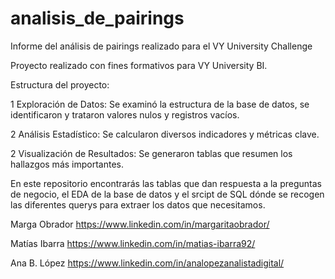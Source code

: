 # analisis_de_pairings
Informe del análisis de pairings realizado para el VY University Challenge

Proyecto realizado con fines formativos para VY University BI. 

Estructura del proyecto:

  1  Exploración de Datos: Se examinó la estructura de la base de datos, se identificaron y trataron valores nulos y registros vacíos.
  
  2  Análisis Estadístico: Se calcularon diversos indicadores y métricas clave.
  
  2  Visualización de Resultados: Se generaron tablas que resumen los hallazgos más importantes.


En este repositorio encontrarás las tablas que dan respuesta a la preguntas de negocio, el EDA de la base de datos y el srcipt de SQL dónde se recogen las diferentes querys para extraer los datos que necesitamos. 


Marga Obrador
https://www.linkedin.com/in/margaritaobrador/

Matías Ibarra
https://www.linkedin.com/in/matias-ibarra92/

Ana B. López
https://www.linkedin.com/in/analopezanalistadigital/

